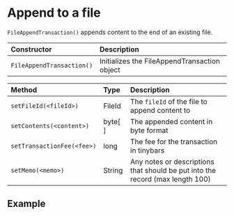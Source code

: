 # Append to a file

`FileAppendTransaction()` appends content to the end of an existing file.

| Constructor | Description |
| :--- | :--- |
| `FileAppendTransaction()` | Initializes the FileAppendTransaction object |

| Method | Type | Description |
| :--- | :--- | :--- |
| `setFileId(<fileId>)` | FileId | The `fileId` of the file to append content to |
| `setContents(<content>)` | byte\[ \] | The appended content in byte format |
| `setTransactionFee(<fee>)` | long | The fee for the transaction in tinybars |
| `setMemo(<memo>)` | String | Any notes or descriptions that should be put into the record \(max length 100\) |

## Example

```java

```

